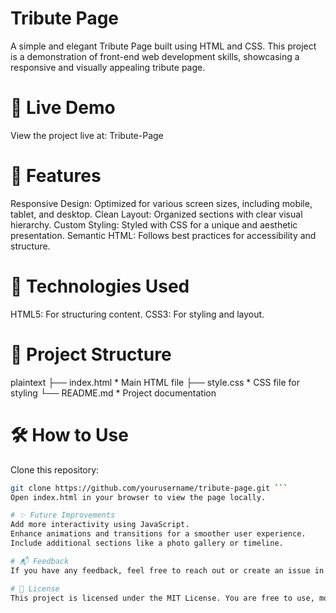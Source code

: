 # Tribute Page
A simple and elegant Tribute Page built using HTML and CSS. This project is a demonstration of front-end web development skills, showcasing a responsive and visually appealing tribute page.

# 🌟 Live Demo
View the project live at: Tribute-Page

# 📌 Features
Responsive Design: Optimized for various screen sizes, including mobile, tablet, and desktop.
Clean Layout: Organized sections with clear visual hierarchy.
Custom Styling: Styled with CSS for a unique and aesthetic presentation.
Semantic HTML: Follows best practices for accessibility and structure.

# 🚀 Technologies Used
HTML5: For structuring content.
CSS3: For styling and layout.


# 📁 Project Structure
plaintext
├── index.html    * Main HTML file
├── style.css     * CSS file for styling
└── README.md     * Project documentation


# 🛠️ How to Use
Clone this repository:
```bash
git clone https://github.com/yourusername/tribute-page.git ```
Open index.html in your browser to view the page locally. 

# ✨ Future Improvements
Add more interactivity using JavaScript.
Enhance animations and transitions for a smoother user experience.
Include additional sections like a photo gallery or timeline.

# 📬 Feedback
If you have any feedback, feel free to reach out or create an issue in the repository.

# 📜 License
This project is licensed under the MIT License. You are free to use, modify, and distribute it as per the license terms.
